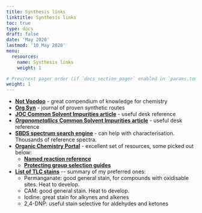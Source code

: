 ```yaml
---
title: Synthesis links
linktitle: Synthesis links
toc: true
type: docs
draft: false
date: 'May 2020'
lastmod: '10 May 2020'
menu:
  resources:
    name: Synthesis links
    weight: 1

# Prev/next pager order (if `docs_section_pager` enabled in `params.toml`)
weight: 1
---
```


*   [**Not Voodoo**](http://www2.chem.rochester.edu/~nvd/) - great compendium of knowledge for chemistry
*   [**Org Syn**](http://www.orgsyn.org/) - journal of proven synthetic routes
*   [**JOC Common Solvent Impurities article**](https://www3.nd.edu/~hgao/JOC1997p7512.pdf) - useful desk reference
*   [_**Organometallics**_ **Common Solvent Impurities article**](https://pubs.acs.org/doi/abs/10.1021/om100106e) - useful desk reference
*   [**SBDS spectrum search engine**](https://sdbs.db.aist.go.jp/sdbs/cgi-bin/cre_index.cgi) - can help with characterisation. Thousands of reference spectra.
*   [**Organic Chemistry Portal**](https://www.organic-chemistry.org/) - excellent set of resources, some picked out below:
    *   [**Named reaction reference**](https://www.organic-chemistry.org/namedreactions/)
    *   [**Protecting group selection guides**](https://www.organic-chemistry.org/protectivegroups/)
*   [**List of TLC stains**](https://www.chemistry.mcmaster.ca/adronov/resources/Stains_for_Developing_TLC_Plates.pdf) -- summary of my preferred ones:
    *   Permanganate: good general stain, for compounds with oxidisable sites. Heat to develop.
    *   CAM: good general stain. Heat to develop.
    *   Iodine: great stain for alkynes and alkenes
    *   2,4-DNP: useful stain selective for aldehydes and ketones
